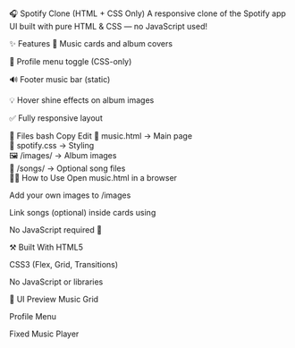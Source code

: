 🎧 Spotify Clone (HTML + CSS Only)
A responsive clone of the Spotify app UI built with pure HTML & CSS — no JavaScript used!

✨ Features
📁 Music cards and album covers

👤 Profile menu toggle (CSS-only)

🔊 Footer music bar (static)

💡 Hover shine effects on album images

✅ Fully responsive layout

📂 Files
bash
Copy
Edit
📄 music.html         → Main page  
🎨 spotify.css        → Styling  
🖼️ /images/           → Album images  
🎵 /songs/            → Optional song files  
🧑‍💻 How to Use
Open music.html in a browser

Add your own images to /images

Link songs (optional) inside cards using <audio>

No JavaScript required 🎉

⚒ Built With
HTML5

CSS3 (Flex, Grid, Transitions)

No JavaScript or libraries

📸 UI Preview
Music Grid

Profile Menu

Fixed Music Player
